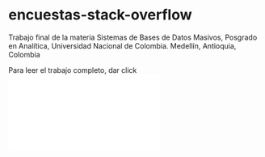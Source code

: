 # encuestas-stack-overflow
Trabajo final de la materia Sistemas de Bases de Datos Masivos, Posgrado en Analítica, Universidad Nacional de Colombia. Medellín, Antioquia, Colombia

Para leer el trabajo completo, dar click ![aquí](trabajo-final-sbdm.md)
